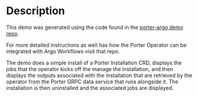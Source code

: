 # Description
This demo was generated using the code found in the [porter-argo demo repo](https://github.com/bdegeeter/porter-argo-demo).

For more detailed instructions as well has how the Porter Operator can be integrated with Argo Workflows visit that repo.

The demo does a simple install of a Porter Installation CRD, displays the jobs that the operator kicks off the manage the installation, and then displays the outputs associated with the installation that are retrieved by the operator from the Porter GRPC data service that runs alongside it. The installation is then uninstalled and the associated jobs are displayed.